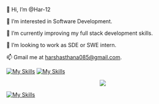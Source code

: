 👋 Hi, I’m @Har-12


👀 I’m interested in Software Development.


🌱 I’m currently improving my full stack development skills.


💞️ I’m looking to work as SDE or SWE intern.


📫 Gmail me at harshasthana085@gmail.com.




[![My Skills](https://skillicons.dev/icons?i=js,html,css,wasm)](https://skillicons.dev) 
[![My Skills](https://skillicons.dev/icons?i=java,kotlin,nodejs,figma&theme=light)](https://skillicons.dev)
<p align="center">
  <a href="https://skillicons.dev">
    <img src="https://skillicons.dev/icons?i=git,kubernetes,docker,c,vim" />
  </a>
</p>

[![My Skills](https://skillicons.dev/icons?i=aws,gcp,azure,react,vue,flutter&perline=3)](https://skillicons.dev)

